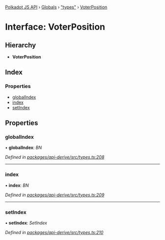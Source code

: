 [Polkadot JS API](../README.md) › [Globals](../globals.md) › ["types"](../modules/_types_.md) › [VoterPosition](_types_.voterposition.md)

# Interface: VoterPosition

## Hierarchy

* **VoterPosition**

## Index

### Properties

* [globalIndex](_types_.voterposition.md#globalindex)
* [index](_types_.voterposition.md#index)
* [setIndex](_types_.voterposition.md#setindex)

## Properties

###  globalIndex

• **globalIndex**: *BN*

*Defined in [packages/api-derive/src/types.ts:208](https://github.com/polkadot-js/api/blob/cc4a4607f1/packages/api-derive/src/types.ts#L208)*

___

###  index

• **index**: *BN*

*Defined in [packages/api-derive/src/types.ts:209](https://github.com/polkadot-js/api/blob/cc4a4607f1/packages/api-derive/src/types.ts#L209)*

___

###  setIndex

• **setIndex**: *SetIndex*

*Defined in [packages/api-derive/src/types.ts:210](https://github.com/polkadot-js/api/blob/cc4a4607f1/packages/api-derive/src/types.ts#L210)*
